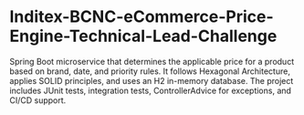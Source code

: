 # Inditex-BCNC-eCommerce-Price-Engine-Technical-Lead-Challenge
Spring Boot microservice that determines the applicable price for a product based on brand, date, and priority rules. It follows Hexagonal Architecture, applies SOLID principles, and uses an H2 in-memory database. The project includes JUnit tests, integration tests, ControllerAdvice for exceptions, and CI/CD support.
